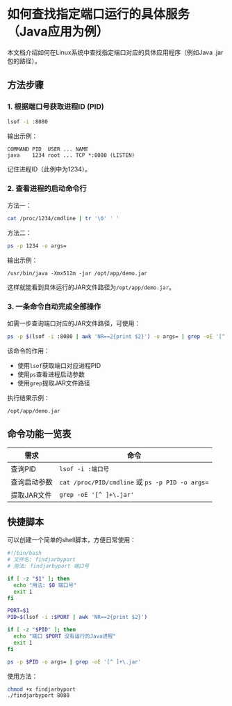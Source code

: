 # 如何查找指定端口运行的具体服务（Java应用为例）

本文档介绍如何在Linux系统中查找指定端口对应的具体应用程序（例如Java .jar包的路径）。

## 方法步骤

### 1. 根据端口号获取进程ID (PID)

```bash
lsof -i :8080
```

输出示例：
```
COMMAND PID  USER ... NAME
java    1234 root ... TCP *:8080 (LISTEN)
```

记住进程ID（此例中为1234）。

### 2. 查看进程的启动命令行

方法一：
```bash
cat /proc/1234/cmdline | tr '\0' ' '
```

方法二：
```bash
ps -p 1234 -o args=
```

输出示例：
```
/usr/bin/java -Xmx512m -jar /opt/app/demo.jar
```

这样就能看到具体运行的JAR文件路径为`/opt/app/demo.jar`。

### 3. 一条命令自动完成全部操作

如需一步查询端口对应的JAR文件路径，可使用：

```bash
ps -p $(lsof -i :8080 | awk 'NR==2{print $2}') -o args= | grep -oE '[^ ]+\.jar'
```

该命令的作用：
- 使用`lsof`获取端口对应进程PID
- 使用`ps`查看进程启动参数
- 使用`grep`提取JAR文件路径

执行结果示例：
```
/opt/app/demo.jar
```

## 命令功能一览表

| 需求 | 命令 |
|------|------|
| 查询PID | `lsof -i :端口号` |
| 查询启动参数 | `cat /proc/PID/cmdline` 或 `ps -p PID -o args=` |
| 提取JAR文件 | `grep -oE '[^ ]+\.jar'` |

## 快捷脚本

可以创建一个简单的shell脚本，方便日常使用：

```bash
#!/bin/bash
# 文件名: findjarbyport
# 用法: findjarbyport 端口号

if [ -z "$1" ]; then
  echo "用法: $0 端口号"
  exit 1
fi

PORT=$1
PID=$(lsof -i :$PORT | awk 'NR==2{print $2}')

if [ -z "$PID" ]; then
  echo "端口 $PORT 没有运行的Java进程"
  exit 1
fi

ps -p $PID -o args= | grep -oE '[^ ]+\.jar'
```

使用方法：
```bash
chmod +x findjarbyport
./findjarbyport 8080
```